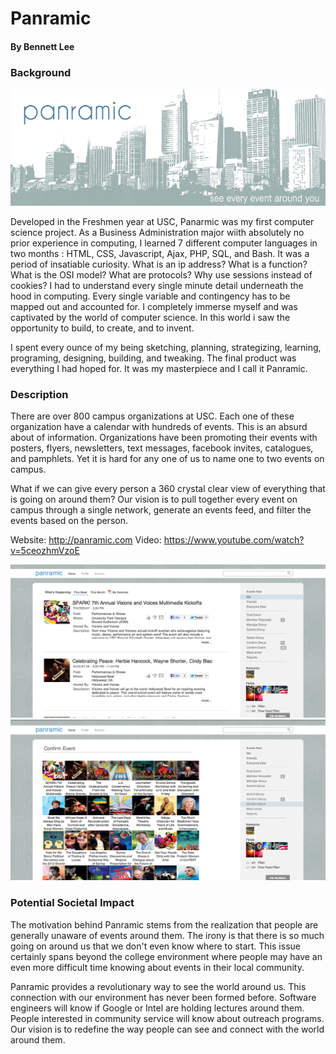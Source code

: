 # Panramic 
#### By Bennett Lee

### Background

![Cover Photo](demo/cover.png)

Developed in the Freshmen year at USC, Panarmic was my first computer science project. As a Business Administration major wiith absolutely no prior experience in computing, I learned 7 different computer languages in two months : HTML, CSS, Javascript, Ajax, PHP, SQL, and Bash. It was a period of insatiable curiosity. What is an ip address? What is a function? What is the OSI model? What are protocols? Why use sessions instead of cookies? I had to understand every single minute detail underneath the hood in computing. Every single variable and contingency has to be mapped out and accounted for.  I completely immerse myself and was captivated by the world of computer science. In this world i saw the opportunity to build, to create, and to invent. 

I spent every ounce of my being  sketching, planning, strategizing, learning, programing, designing, building, and tweaking. The final product was everything I had hoped for. It was my masterpiece and I call it Panramic.

### Description

There are over 800 campus organizations at USC. Each one of these organization have a calendar with hundreds of events. This is an absurd about of information. Organizations have been promoting their events with posters, flyers, newsletters, text messages, facebook invites, catalogues, and pamphlets. Yet it is hard for any one of us to name one to two events on campus.

What if we can give every person a 360 crystal clear view of everything that is going on around them? Our vision is to pull together every event on campus through a single network, generate an events feed, and filter the events based on the person.

Website: http://panramic.com
Video: https://www.youtube.com/watch?v=5ceozhmVzoE

![Site List](demo/site_list.png)
![Site Grid](demo/site_grid.png)

### Potential Societal Impact

The motivation behind Panramic stems from the realization that people are generally unaware of events around them. The irony is that there is so much going on around us that we don't even know where to start. This issue certainly spans beyond the college environment where people may have an even more difficult time knowing about events in their local community.

Panramic provides a revolutionary way to see the world around us. This connection with our environment has never been formed before. Software engineers will know if Google or Intel are holding lectures around them. People interested in community service will know about outreach programs.  Our vision is to redefine the way people can see and connect with the world around them.
